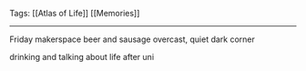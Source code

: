 Tags: [[Atlas of Life]] [[Memories]]
___
Friday makerspace beer and sausage
overcast, quiet dark corner

drinking and talking about life after uni